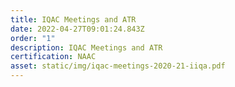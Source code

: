 ```yaml
---
title: IQAC Meetings and ATR
date: 2022-04-27T09:01:24.843Z
order: "1"
description: IQAC Meetings and ATR
certification: NAAC
asset: static/img/iqac-meetings-2020-21-iiqa.pdf
---
```


